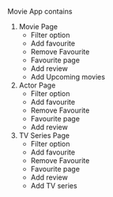 Movie App contains 
1. Movie Page
   * Filter option
   * Add favourite
   * Remove Favourite
   * Favourite page
   * Add review
   * Add Upcoming movies
2. Actor Page
   * Filter option
   * Add favourite
   * Remove Favourite
   * Favourite page
   * Add review
3. TV Series Page
   * Filter option
   * Add favourite
   * Remove Favourite
   * Favourite page
   * Add review
   * Add TV series

